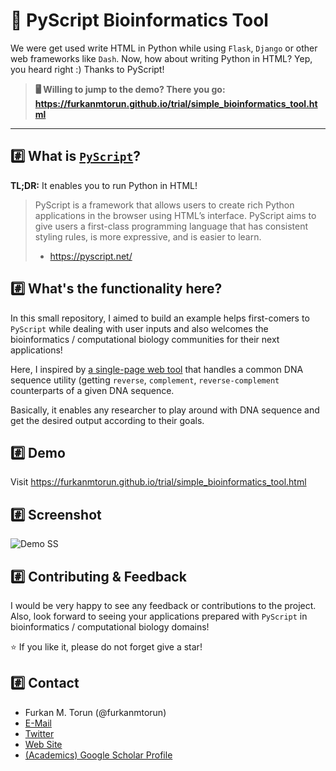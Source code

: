 # 🧬 PyScript Bioinformatics Tool

We were get used write HTML in Python while using `Flask`, `Django` or other web frameworks like `Dash`.
Now, how about writing Python in HTML? Yep, you heard right :) Thanks to PyScript!

> **🖥️ Willing to jump to the demo? There you go: https://furkanmtorun.github.io/trial/simple_bioinformatics_tool.html**

---

## #️⃣ What is [`PyScript`](https://pyscript.net/)?

**TL;DR:** It enables you to run Python in HTML!

> PyScript is a framework that allows users to create rich Python applications in the browser using HTML’s interface. PyScript aims to give users a first-class programming language that has consistent styling rules, is more expressive, and is easier to learn.
> 
> - https://pyscript.net/

## #️⃣ What's the functionality here?

In this small repository, I aimed to build an example helps first-comers to `PyScript` while dealing with user inputs and also welcomes the bioinformatics / computational biology communities for their next applications!

Here, I inspired by [a single-page web tool](https://www.bioinformatics.org/sms/rev_comp.html) that handles a common DNA sequence utility (getting `reverse`, `complement`, `reverse-complement` counterparts of a given DNA sequence.

Basically, it enables any researcher to play around with DNA sequence and get the desired output according to their goals.

## #️⃣ Demo
Visit https://furkanmtorun.github.io/trial/simple_bioinformatics_tool.html

## #️⃣ Screenshot

![Demo SS](https://user-images.githubusercontent.com/49681382/166344043-00a3b7f7-da24-40ce-aac2-2f20ba0bf58b.png)

## :hash: Contributing & Feedback
I would be very happy to see any feedback or contributions to the project. Also, look forward to seeing your applications prepared with `PyScript` in bioinformatics / computational biology domains!

⭐ If you like it, please do not forget give a star!

## :hash: Contact
- Furkan M. Torun (@furkanmtorun)
- [E-Mail](mailto:furkanmtorun@gmail.com)
- [Twitter](https://twitter.com/furkanmtorun)
- [Web Site](https://furkanmtorun.github.io/)
- [(Academics) Google Scholar Profile](https://scholar.google.com/citations?user=d5ZyOZ4AAAAJ)
